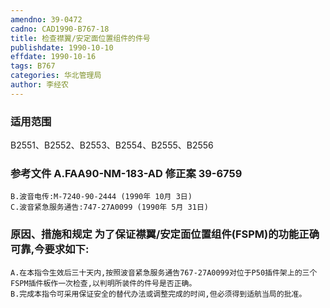```yaml
---
amendno: 39-0472
cadno: CAD1990-B767-18
title: 检查襟翼/安定面位置组件的件号
publishdate: 1990-10-10
effdate: 1990-10-16
tags: B767
categories: 华北管理局
author: 李经农
---
```


### 适用范围 
B2551、B2552、B2553、B2554、B2555、B2556

### 参考文件    A.FAA90-NM-183-AD 修正案 39-6759 
    B.波音电传:M-7240-90-2444 (1990年 10月 3日) 
    C.波音紧急服务通告:747-27A0099 (1990年 5月 31日)


### 原因、措施和规定     为了保证襟翼/安定面位置组件(FSPM)的功能正确可靠,今要求如下: 
    A.在本指令生效后三十天内,按照波音紧急服务通告767-27A0099对位于P50插件架上的三个FSPM插件板作一次检查,以判明所装件的件号是否正确。 
    B.完成本指令可采用保证安全的替代办法或调整完成的时间,但必须得到适航当局的批准。

